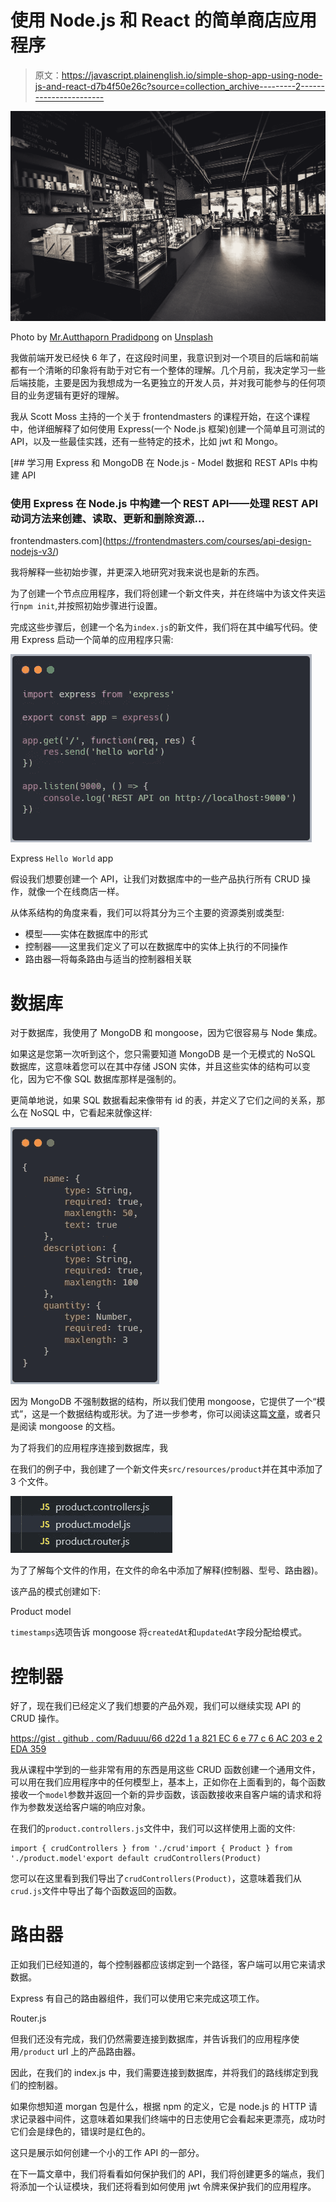 # 使用 Node.js 和 React 的简单商店应用程序

> 原文：<https://javascript.plainenglish.io/simple-shop-app-using-node-js-and-react-d7b4f50e26c?source=collection_archive---------2----------------------->

![](img/6ab37a6f4cc3bed6bf8a30fa0acc1bbf.png)

Photo by [Mr.Autthaporn Pradidpong](https://unsplash.com/@autthaporn?utm_source=medium&utm_medium=referral) on [Unsplash](https://unsplash.com?utm_source=medium&utm_medium=referral)

我做前端开发已经快 6 年了，在这段时间里，我意识到对一个项目的后端和前端都有一个清晰的印象将有助于对它有一个整体的理解。几个月前，我决定学习一些后端技能，主要是因为我想成为一名更独立的开发人员，并对我可能参与的任何项目的业务逻辑有更好的理解。

我从 Scott Moss 主持的一个关于 frontendmasters 的课程开始，在这个课程中，他详细解释了如何使用 Express(一个 Node.js 框架)创建一个简单且可测试的 API，以及一些最佳实践，还有一些特定的技术，比如 jwt 和 Mongo。

[](https://frontendmasters.com/courses/api-design-nodejs-v3/) [## 学习用 Express 和 MongoDB 在 Node.js - Model 数据和 REST APIs 中构建 API

### 使用 Express 在 Node.js 中构建一个 REST API——处理 REST API 动词方法来创建、读取、更新和删除资源…

frontendmasters.com](https://frontendmasters.com/courses/api-design-nodejs-v3/) 

我将解释一些初始步骤，并更深入地研究对我来说也是新的东西。

为了创建一个节点应用程序，我们将创建一个新文件夹，并在终端中为该文件夹运行`npm init`,并按照初始步骤进行设置。

完成这些步骤后，创建一个名为`index.js`的新文件，我们将在其中编写代码。使用 Express 启动一个简单的应用程序只需:

![](img/14966d32f8397f243e7b0b93eeb05567.png)

Express `Hello World` app

假设我们想要创建一个 API，让我们对数据库中的一些产品执行所有 CRUD 操作，就像一个在线商店一样。

从体系结构的角度来看，我们可以将其分为三个主要的资源类别或类型:

*   模型——实体在数据库中的形式
*   控制器——这里我们定义了可以在数据库中的实体上执行的不同操作
*   路由器—将每条路由与适当的控制器相关联

# **数据库**

对于数据库，我使用了 MongoDB 和 mongoose，因为它很容易与 Node 集成。

如果这是您第一次听到这个，您只需要知道 MongoDB 是一个无模式的 NoSQL 数据库，这意味着您可以在其中存储 JSON 实体，并且这些实体的结构可以变化，因为它不像 SQL 数据库那样是强制的。

更简单地说，如果 SQL 数据看起来像带有 id 的表，并定义了它们之间的关系，那么在 NoSQL 中，它看起来就像这样:

![](img/1aed0944968bdcd9c7080f246bcaf3ee.png)

因为 MongoDB 不强制数据的结构，所以我们使用 mongoose，它提供了一个“模式”，这是一个数据结构或形状。为了进一步参考，你可以阅读这篇[文章](https://www.freecodecamp.org/news/introduction-to-mongoose-for-mongodb-d2a7aa593c57/#:~:text=Mongoose%20is%20an%20Object%20Data,of%20those%20objects%20in%20MongoDB.&text=MongoDB%20is%20a%20schema%2Dless%20NoSQL%20document%20database.)，或者只是阅读 mongoose 的文档。

为了将我们的应用程序连接到数据库，我

在我们的例子中，我创建了一个新文件夹`src/resources/product`并在其中添加了 3 个文件。

![](img/0cb79495f4a25d08fa2a77604fcc480a.png)

为了了解每个文件的作用，在文件的命名中添加了解释(控制器、型号、路由器)。

该产品的模式创建如下:

Product model

`timestamps`选项告诉 mongoose 将`createdAt`和`updatedAt`字段分配给模式。

# 控制器

好了，现在我们已经定义了我们想要的产品外观，我们可以继续实现 API 的 CRUD 操作。

[https://gist . github . com/Raduuu/66 d22d 1 a 821 EC 6 e 77 c 6 AC 203 e 2 EDA 359](https://gist.github.com/Raduuu/66d22d1a821ec6e77c6ac203e2eda359)

我从课程中学到的一些非常有用的东西是用这些 CRUD 函数创建一个通用文件，可以用在我们应用程序中的任何模型上，基本上，正如你在上面看到的，每个函数接收一个`model`参数并返回一个新的异步函数，该函数接收来自客户端的请求和将作为参数发送给客户端的响应对象。

在我们的`product.controllers.js`文件中，我们可以这样使用上面的文件:

```
import { crudControllers } from './crud'import { Product } from './product.model'export default crudControllers(Product)
```

您可以在这里看到我们导出了`crudControllers(Product)`，这意味着我们从`crud.js`文件中导出了每个函数返回的函数。

# 路由器

正如我们已经知道的，每个控制器都应该绑定到一个路径，客户端可以用它来请求数据。

Express 有自己的路由器组件，我们可以使用它来完成这项工作。

Router.js

但我们还没有完成，我们仍然需要连接到数据库，并告诉我们的应用程序使用`/product` url 上的产品路由器。

因此，在我们的 index.js 中，我们需要连接到数据库，并将我们的路线绑定到我们的控制器。

如果你想知道 morgan 包是什么，根据 npm 的定义，它是 node.js 的 HTTP 请求记录器中间件，这意味着如果我们终端中的日志使用它会看起来更漂亮，成功时它们会是绿色的，错误时是红色的。

这只是展示如何创建一个小的工作 API 的一部分。

在下一篇文章中，我们将看看如何保护我们的 API，我们将创建更多的端点，我们将添加一个认证模块，我们还将看到如何使用 jwt 令牌来保护我们的应用程序。